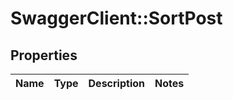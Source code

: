 # SwaggerClient::SortPost

## Properties
Name | Type | Description | Notes
------------ | ------------- | ------------- | -------------


